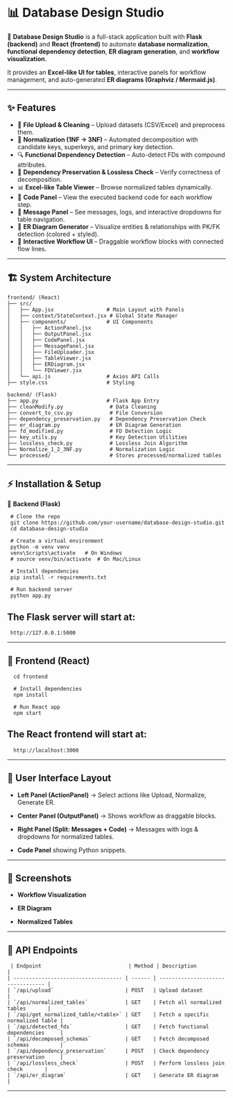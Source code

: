 # 📊 Database Design Studio  

🚀 **Database Design Studio** is a full-stack application built with **Flask (backend)** and **React (frontend)** to automate **database normalization**, **functional dependency detection**, **ER diagram generation**, and **workflow visualization**.  

It provides an **Excel-like UI for tables**, interactive panels for workflow management, and auto-generated **ER diagrams (Graphviz / Mermaid.js)**.  

---

## ✨ Features  

- 🔼 **File Upload & Cleaning** – Upload datasets (CSV/Excel) and preprocess them.  
- 📐 **Normalization (1NF → 3NF)** – Automated decomposition with candidate keys, superkeys, and primary key detection.  
- 🔍 **Functional Dependency Detection** – Auto-detect FDs with compound attributes.  
- 🔄 **Dependency Preservation & Lossless Check** – Verify correctness of decomposition.  
- 📊 **Excel-like Table Viewer** – Browse normalized tables dynamically.  
- 📜 **Code Panel** – View the executed backend code for each workflow step.  
- 🔔 **Message Panel** – See messages, logs, and interactive dropdowns for table navigation.  
- 📌 **ER Diagram Generator** – Visualize entities & relationships with PK/FK detection (colored + styled).  
- 🧩 **Interactive Workflow UI** – Draggable workflow blocks with connected flow lines.  

---

## 🏗️ System Architecture  

```plaintext
frontend/ (React)
├── src/
│   ├── App.jsx                 # Main Layout with Panels
│   ├── context/StateContext.jsx # Global State Manager
│   ├── components/             # UI Components
│   │   ├── ActionPanel.jsx
│   │   ├── OutputPanel.jsx
│   │   ├── CodePanel.jsx
│   │   ├── MessagePanel.jsx
│   │   ├── FileUploader.jsx
│   │   ├── TableViewer.jsx
│   │   ├── ERDiagram.jsx
│   │   └── FDViewer.jsx
│   └── api.js                  # Axios API Calls
├── style.css                   # Styling

backend/ (Flask)
├── app.py                      # Flask App Entry
├── cleanModify.py               # Data Cleaning
├── convert_to_csv.py            # File Conversion
├── dependency_preservation.py   # Dependency Preservation Check
├── er_diagram.py                # ER Diagram Generation
├── fd_modified.py               # FD Detection Logic
├── key_utils.py                 # Key Detection Utilities
├── lossless_check.py            # Lossless Join Algorithm
├── Normalize_1_2_3NF.py         # Normalization Logic
└── processed/                   # Stores processed/normalized tables
```

---

## ⚡ Installation & Setup
 🔹 **Backend (Flask)**
 ```plaintext
  # Clone the repo
  git clone https://github.com/your-username/database-design-studio.git
  cd database-design-studio

  # Create a virtual environment
  python -m venv venv
  venv\Scripts\activate   # On Windows
  # source venv/bin/activate  # On Mac/Linux

  # Install dependencies
  pip install -r requirements.txt

  # Run backend server
  python app.py

```

## The Flask server will start at:
  ```plaintext
   http://127.0.0.1:5000
  ```

---

## 🔹 Frontend (React)
```plaintext
  cd frontend

  # Install dependencies
  npm install

  # Run React app
  npm start
```

## The React frontend will start at:
```plaintext
  http://localhost:3000
```
---

## 🎨 User Interface Layout

- **Left Panel (ActionPanel)** → Select actions like Upload, Normalize, Generate ER.

- **Center Panel (OutputPanel)** → Shows workflow as draggable blocks.

- **Right Panel (Split: Messages + Code)** → Messages with logs & dropdowns for normalized tables.

- **Code Panel** showing Python snippets.

---

## 📸 Screenshots
- **Workflow Visualization**
  

- **ER Diagram**

- **Normalized Tables**


---

## 🔗 API Endpoints
```plaintext
 | Endpoint                            | Method | Description                       |
| ----------------------------------- | ------ | --------------------------------- |
| `/api/upload`                       | POST   | Upload dataset                    |
| `/api/normalized_tables`            | GET    | Fetch all normalized tables       |
| `/api/get_normalized_table/<table>` | GET    | Fetch a specific normalized table |
| `/api/detected_fds`                 | GET    | Fetch functional dependencies     |
| `/api/decomposed_schemas`           | GET    | Fetch decomposed schemas          |
| `/api/dependency_preservation`      | POST   | Check dependency preservation     |
| `/api/lossless_check`               | POST   | Perform lossless join check       |
| `/api/er_diagram`                   | GET    | Generate ER diagram               |
```

---













 
